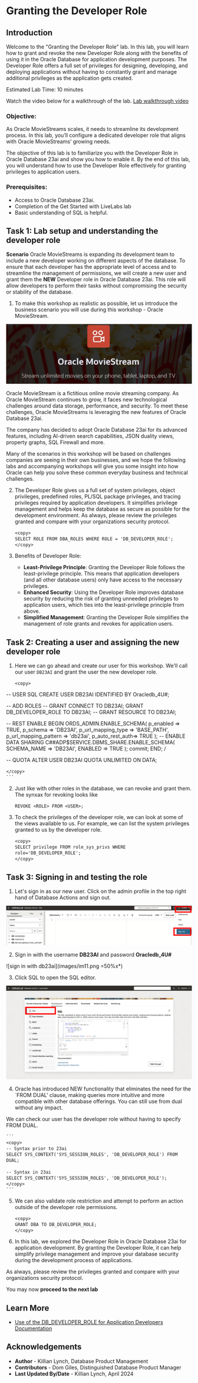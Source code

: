 # Granting the Developer Role

## Introduction

Welcome to the "Granting the Developer Role" lab. In this lab, you will learn how to grant and revoke the new Developer Role along with the benefits of using it in the Oracle Database for application development purposes. The Developer Role offers a full set of privileges for designing, developing, and deploying applications without having to constantly grant and manage additional privileges as the application gets created.

Estimated Lab Time: 10 minutes

Watch the video below for a walkthrough of the lab.
[Lab walkthrough video](videohub:1_78gqg1b2)

### Objective:
As Oracle MovieStreams scales, it needs to streamline its development process. In this lab, you’ll configure a dedicated developer role that aligns with Oracle MovieStreams’ growing needs. 

The objective of this lab is to familiarize you with the Developer Role in Oracle Database 23ai and show you how to enable it. By the end of this lab, you will understand how to use the Developer Role effectively for granting privileges to application users.

### Prerequisites:
- Access to Oracle Database 23ai.
- Completion of the Get Started with LiveLabs lab
- Basic understanding of SQL is helpful.

## Task 1: Lab setup and understanding the developer role

**Scenario** Oracle MovieStreams is expanding its development team to include a new developer working on different aspects of the database. To ensure that each developer has the appropriate level of access and to streamline the management of permissions, we will create a new user and grant them the **NEW** Developer role in Oracle Database 23ai. This role will allow developers to perform their tasks without compromising the security or stability of the database.

1. To make this workshop as realistic as possible, let us introduce the business scenario you will use during this workshop - Oracle MovieStream.

  ![Logo graphic of Oracle MovieStream](images/moviestream-logo.jpeg)

  Oracle MovieStream is a fictitious online movie streaming company. As Oracle MovieStream continues to grow, it faces new technological challenges around data storage, performance, and security. To meet these challenges, Oracle MovieStreams is leveraging the new features of Oracle Database 23ai.
 
  The company has decided to adopt Oracle Database 23ai for its advanced features, including AI-driven search capabilities, JSON duality views, property graphs, SQL Firewall and more.

  Many of the scenarios in this workshop will be based on challenges companies are seeing in their own businesses, and we hope the following labs and accompanying workshops will give you some insight into how Oracle can help you solve these common everyday business and technical challenges.

2. The Developer Role gives us a full set of system privileges, object privileges, predefined roles, PL/SQL package privileges, and tracing privileges required by application developers. It simplifies privilege management and helps keep the database as secure as possible for the development environment. As always, please review the privileges granted and compare with your organizations security protocol.

    ```
    <copy>
    SELECT ROLE FROM DBA_ROLES WHERE ROLE = 'DB_DEVELOPER_ROLE';
    </copy>
    ```

3. Benefits of Developer Role:
   - **Least-Privilege Principle**: Granting the Developer Role follows the least-privilege principle. This means that application developers (and all other database users) only have access to the necessary privileges. 
   - **Enhanced Security**: Using the Developer Role improves database security by reducing the risk of granting unneeded privileges to application users, which ties into the least-privilege principle from above.
   - **Simplified Management**: Granting the Developer Role simplifies the management of role grants and revokes for application users.

## Task 2: Creating a user and assigning the new developer role

1. Here we can go ahead and create our user for this workshop. We'll call our user `DB23AI` and grant the user the new developer role.

    ```
    <copy>
  -- USER SQL
  CREATE USER DB23AI IDENTIFIED BY Oracledb_4U#;

  -- ADD ROLES
  --  GRANT CONNECT TO DB23AI;
  GRANT DB_DEVELOPER_ROLE TO DB23AI;
  --  GRANT RESOURCE TO DB23AI;

  -- REST ENABLE
  BEGIN
      ORDS_ADMIN.ENABLE_SCHEMA(
          p_enabled => TRUE,
          p_schema => 'DB23AI',
          p_url_mapping_type => 'BASE_PATH',
          p_url_mapping_pattern => 'db23ai',
          p_auto_rest_auth=> TRUE
      );
      -- ENABLE DATA SHARING
      C##ADP$SERVICE.DBMS_SHARE.ENABLE_SCHEMA(
              SCHEMA_NAME => 'DB23AI',
              ENABLED => TRUE
      );
      commit;
  END;
  /

  -- QUOTA
  ALTER USER DB23AI QUOTA UNLIMITED ON DATA;

    </copy>
    ```

2. Just like with other roles in the database, we can revoke and grant them. The synxax for revoking looks like 

    ```
    REVOKE <ROLE> FROM <USER>;
    ```

3. To check the privileges of the developer role, we can look at some of the views available to us. For example, we can list the system privileges granted to us by the developer role.
    ```
    <copy>
    SELECT privilege FROM role_sys_privs WHERE role='DB_DEVELOPER_ROLE';
    </copy>
    ```


## Task 3: Signing in and testing the role

1. Let's sign in as our new user. Click on the admin profile in the top right hand of Database Actions and sign out.

  ![log out of our admin user](images/im12.png " ")

2. Sign in with the username **DB23AI** and password **Oracledb_4U#**

  ![sign in with db23ai](images/im11.png =50%x*)

3. Click SQL to open the SQL editor.

  ![Open SQL with db23ai](images/im9.png " ")

4. Oracle has introduced NEW functionality that eliminates the need for the `FROM DUAL' clause, making queries more intuitive and more compatible with other database offerings. You can still use from dual without any impact.

  We can check our user has the developer role without having to specify FROM DUAL.

    ```
    <copy>
    -- Syntax prior to 23ai
    SELECT SYS_CONTEXT('SYS_SESSION_ROLES', 'DB_DEVELOPER_ROLE') FROM DUAL;

    -- Syntax in 23ai
    SELECT SYS_CONTEXT('SYS_SESSION_ROLES', 'DB_DEVELOPER_ROLE');  
    </copy>
    ```
5. We can also validate role restriction and attempt to perform an action outside of the developer role permissions.

    ```
    <copy>
    GRANT DBA TO DB_DEVELOPER_ROLE;
    </copy>
    ```

3. In this lab, we explored the Developer Role in Oracle Database 23ai for application development. By granting the Developer Role, it can help simplify privilege management and improve your database security during the development process of applications.

  As always, please review the privileges granted and compare with your organizations security protocol.

You may now **proceed to the next lab** 


## Learn More

* [Use of the DB\_DEVELOPER\_ROLE for Application Developers Documentation](https://docs.oracle.com/en/database/oracle/oracle-database/23/dbseg/managing-security-for-application-developers.html#DBSEG-GUID-DCEEC563-4F6C-4B0A-9EB2-9F88CDF351D7)

## Acknowledgements
* **Author** - Killian Lynch, Database Product Management
* **Contributors** - Dom Giles, Distinguished Database Product Manager
* **Last Updated By/Date** - Killian Lynch, April 2024